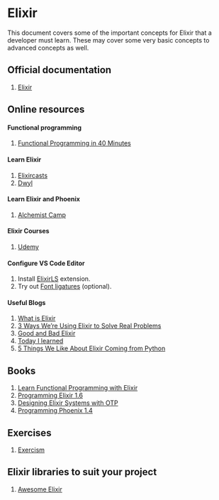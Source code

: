 # Elixir

This document covers some of the important concepts for Elixir that a developer must learn. These may cover some very basic concepts to advanced concepts as well.

## Official documentation

1. [Elixir](https://elixir-lang.org/docs.html)

## Online resources

#### Functional programming

1. [Functional Programming in 40 Minutes](https://www.youtube.com/watch?v=0if71HOyVjY)

#### Learn Elixir

1. [Elixircasts](https://elixircasts.io/series/learn-elixir)
1. [Dwyl](https://github.com/dwyl/learn-elixir)

#### Learn Elixir and Phoenix

1. [Alchemist Camp](https://alchemist.camp/)

#### Elixir Courses

1. [Udemy](https://www.udemy.com/course/the-complete-elixir-and-phoenix-bootcamp-and-tutorial/)

#### Configure VS Code Editor
1. Install [ElixirLS](https://thinkingelixir.com/elixir-in-vs-code/) extension.
1. Try out [Font ligatures](https://chemidy.medium.com/enabling-font-ligatures-on-visual-studio-code-19b71150d600) (optional).

#### Useful Blogs

1. [What is Elixir](https://mlsdev.com/blog/elixir-programming-facts-to-know-for-better-app-development)
1. [3 Ways We’re Using Elixir to Solve Real Problems](https://medium.com/mobileforgood/3-ways-were-using-elixir-to-solve-real-problems-bd62180b2bdc)
1. [Good and Bad Elixir](https://keathley.io/blog/good-and-bad-elixir.html?utm_medium=email&utm_source=elixir-radar)
1. [Today I learned](https://til.hashrocket.com/elixir)
1. [5 Things We Like About Elixir Coming from Python](https://medium.com/mobileforgood/5-things-we-like-about-elixir-coming-from-python-c19cbae7484d)

## Books

1. [Learn Functional Programming with Elixir](https://pragprog.com/titles/cdc-elixir/learn-functional-programming-with-elixir/)
1. [Programming Elixir 1.6](https://pragprog.com/titles/elixir16/programming-elixir-1-6/)
1. [Designing Elixir Systems with OTP](https://pragprog.com/titles/jgotp/designing-elixir-systems-with-otp/)
1. [Programming Phoenix 1.4](https://pragprog.com/titles/phoenix14/programming-phoenix-1-4/)

## Exercises

1. [Exercism](https://exercism.io/tracks/elixir/)

## Elixir libraries to suit your project

1. [Awesome Elixir](https://github.com/h4cc/awesome-elixir)
